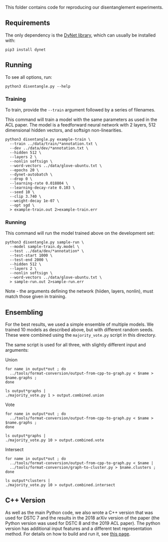 
This folder contains code for reproducing our disentanglement experiments.

## Requirements

The only dependency is the [DyNet library](dynet.readthedocs.io), which can usually be installed with:

```
pip3 install dynet
```

## Running

To see all options, run:

```
python3 disentangle.py --help
```

### Training

To train, provide the `--train` argument followed by a series of filenames.

This command will train a model with the same parameters as used in the ACL paper.
The model is a feedforward neural network with 2 layers, 512 dimensional hidden vectors, and softsign non-linearities.

```
python3 disentangle.py example-train \
  --train ../data/train/*annotation.txt \
  --dev ../data/dev/*annotation.txt \
  --hidden 512 \
  --layers 2 \
  --nonlin softsign \
  --word-vectors ../data/glove-ubuntu.txt \
  --epochs 20 \
  --dynet-autobatch \
  --drop 0 \
  --learning-rate 0.018804 \
  --learning-decay-rate 0.103 \
  --seed 10 \
  --clip 3.740 \
  --weight-decay 1e-07 \
  --opt sgd \
  > example-train.out 2>example-train.err
```

### Running

This command will run the model trained above on the development set:

```
python3 disentangle.py sample-run \
  --model sample-train.dy.model \
  --test ../data/dev/*annotation* \
  --test-start 1000 \
  --test-end 2000 \
  --hidden 512 \
  --layers 2 \
  --nonlin softsign \
  --word-vectors ../data/glove-ubuntu.txt \
  > sample-run.out 2>sample-run.err
```

Note - the arguments defining the network (hiiden, layers, nonlin), must match those given in training.

## Ensembling

For the best results, we used a simple ensemble of multiple models.
We trained 10 models as described above, but with different random seeds.
These were combined using the `majority_vote.py` script in this directory.

The same script is used for all three, with slightly different input and arguments:

Union
```
for name in output*out ; do 
  ../tools/format-conversion/output-from-cpp-to-graph.py < $name > $name.graphs ;
done

ls output*graphs |
./majority_vote.py 1 > output.combined.union
```

Vote
```
for name in output*out ; do 
  ../tools/format-conversion/output-from-cpp-to-graph.py < $name > $name.graphs ;
done

ls output*graphs |
./majority_vote.py 10 > output.combined.vote
```

Intersect
```
for name in output*out ; do
  ../tools/format-conversion/output-from-cpp-to-graph.py < $name |
  ../tools/format-conversion/graph-to-cluster.py > $name.clusters ;
done

ls output*clusters |
./majority_vote.py 10 > output.combined.intersect
```

## C++ Version

As well as the main Python code, we also wrote a C++ version that was used for DSTC 7 and the results in the 2018 arXiv version of the paper (the Python version was used for DSTC 8 and the 2019 ACL paper).
The python version has additional input features and a different text representation method.
For details on how to build and run it, see [this page](./old-cpp-version/).

